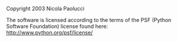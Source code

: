Copyright 2003 Nicola Paolucci

The software is licensed according to the terms of the PSF (Python Software Foundation) license found here: http://www.python.org/psf/license/
